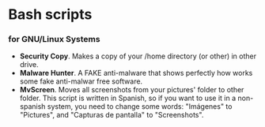 Bash scripts 
============
### for GNU/Linux Systems

* **Security Copy**. Makes a copy of your /home directory (or other) in other drive.
* **Malware Hunter**. A FAKE anti-malware that shows perfectly how works some fake anti-malwar free software.
* **MvScreen**. Moves all screenshots from your pictures' folder to other folder. This script is written in Spanish, so if you want to use it in a non-spanish system, you need to change some words: "Imágenes" to "Pictures", and "Capturas de pantalla" to "Screenshots".
